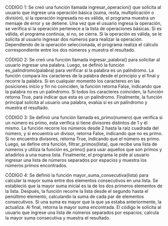CODIGO 1: Se creó una función llamada ingresar_operacion() que solicita al usuario que ingrese una operación básica (suma, resta, multiplicación o división), si la operación ingresada no es válida, el programa muestra un mensaje de error y se detiene. Una vez que el usuario ingresa la operación, se verifica si la operación pertenece a la lista de operaciones básicas. Si es válida, el programa continúa, si no, se cierra. Si la operación es válida, se le solicita al usuario ingresar dos números para realizar la operación. Dependiendo de la operación seleccionada, el programa realiza el cálculo correspondiente entre los dos números y muestra el resultado.
 
CÓDIGO 2: Se creó una función llamada ingresar_palabra() para solicitar al usuario ingresar una palabra. Luego, se definió la función es_palindromo(palabra) para verificar si la palabra es un palíndromo. La función compara los caracteres de la palabra desde el principio y el final y recorre la palabra. Si en cualquier momento los caracteres en las posiciones inicio y fin no coinciden, la función retorna False, indicando que la palabra no es un palíndromo. Si todos los caracteres coinciden, la función retorna True, para indicar que esta es un palíndromo. Finalmente, la función principal solicita al usuario una palabra, evalúa si es un palíndromo y muestra el resultado.

 CÓDIGO 3: Se definió una función llamada es_primo(numero) que verifica si un número es primo, esta verifica si tiene divisores distintos de 1 y él mismo. La función recorre los números desde 2 hasta la raíz cuadrada del número, y si encuentra un divisor, retorna False, indicando que no es primo. Si no encuentra divisores, retorna True, indicando que el número es primo. Luego, se define otra función, filtrar_primos(lista), que recibe una lista de números y utiliza la función es_primo() para usar aquellos que son primos y añadirlos a una nueva lista. Finalmente, el programa le pide al usuario ingresar una lista de números separados por espacios y muestra los números primos encontrados.

CÓDIGO 4: Se definió la función mayor_suma_consecutiva(lista) para calcular la mayor suma entre dos elementos consecutivos en una lista. Se estableció que la mayor suma inicial es la de los dos primeros elementos de la lista. Después, la función recorre la lista desde el segundo hasta el penúltimo elemento, calculando la suma de cada par de elementos consecutivos. Si una suma es mayor que la que ya estaba anteriormente, la actualiza. Al final, retorna la mayor suma encontrada. El código le solicita al usuario que ingrese una lista de números separados por espacios, calcula la mayor suma consecutiva y muestra el resultado.
